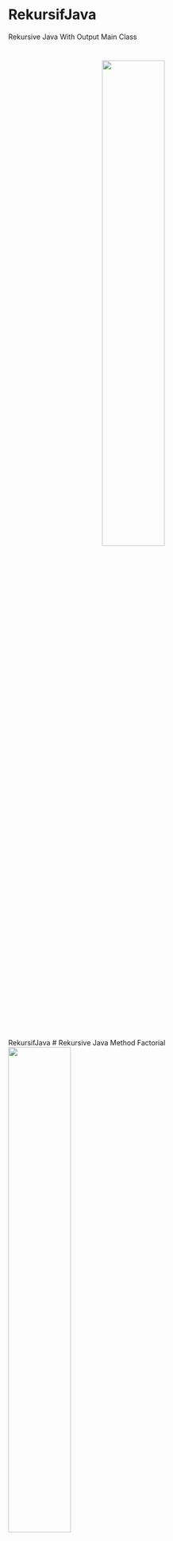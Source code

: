 # RekursifJava
Rekursive Java With Output Main Class
#
<p align="center">
<!--   <img src="https://github.com/firmanprogrammer/codeigniter3_crud_bootstrap/blob/master/screenshots/ScreenshotCI.PNG" width="50%" /> -->
 <img src ="https://github.com/khitalhakiki/RekursifJava/blob/main/PublicClassRekursif.PNG" width = "50%" />

</p>
<!-- https://github.com/khitalhakiki/RekursifJava/blob/main/PublicClassRekursif.PNG -->
RekursifJava
# Rekursive Java Method Factorial
<img src ="https://github.com/khitalhakiki/RekursifJava/blob/main/MethodFactorial.PNG" width = "50%" />

# Recursive Java Method OuputResult
<img src ="https://github.com/khitalhakiki/RekursifJava/blob/main/MethodOutput.PNG" width = "50%" />
